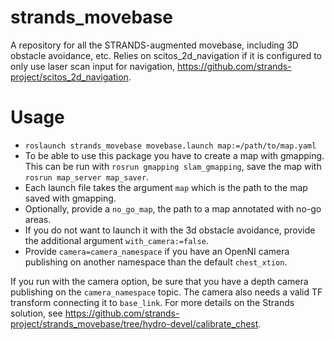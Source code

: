 strands_movebase
================

A repository for all the STRANDS-augmented movebase, including 3D obstacle avoidance, etc. Relies on scitos_2d_navigation if it is configured to only use laser scan input for navigation, https://github.com/strands-project/scitos_2d_navigation.

# Usage

  * `roslaunch strands_movebase movebase.launch map:=/path/to/map.yaml`
  * To be able to use this package you have to create a map with gmapping. This can be run with `rosrun gmapping slam_gmapping`, save the map with `rosrun map_server map_saver`.
  * Each launch file takes the argument `map` which is the path to the map saved with gmapping.
  * Optionally, provide a `no_go_map`, the path to a map annotated with no-go areas.
  * If you do not want to launch it with the 3d obstacle avoidance, provide the additional argument `with_camera:=false`.
  * Provide `camera=camera_namespace` if you have an OpenNI camera publishing on another namespace than the default `chest_xtion`.

If you run with the camera option, be sure that you have a depth camera publishing on the `camera_namespace` topic. The camera also needs a valid TF transform connecting it to `base_link`. For more details on the Strands solution, see https://github.com/strands-project/strands_movebase/tree/hydro-devel/calibrate_chest.
